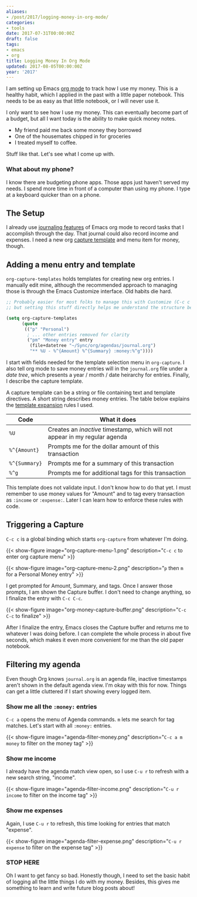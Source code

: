 ```yaml
---
aliases:
- /post/2017/logging-money-in-org-mode/
categories:
- tools
date: 2017-07-31T00:00:00Z
draft: false
tags:
- emacs
- org
title: Logging Money In Org Mode
updated: 2017-08-05T00:00:00Z
year: '2017'
---
```

I am setting up Emacs [org mode][] to track how I use my money. This is a healthy habit, which I applied in
the past with a little paper notebook. This needs to be as easy as that little notebook, or I will never use
it.

[org mode]: http://orgmode.org/

I only want to see how I use my money. This can eventually become part of a budget, but all I want today is
the ability to make quick money notes.

* My friend paid me back some money they borrowed
* One of the housemates chipped in for groceries
* I treated myself to coffee.

Stuff like that. Let's see what I come up with.

<!--more-->

<aside>
<h3>What about my phone?</h3>

<p>I know there are budgeting phone apps. Those apps just haven't served my needs. I spend more time in front
of a computer than using my phone. I type at a keyboard quicker than on a phone.
</aside>

[journaling features]: http://www.howardism.org/Technical/Emacs/journaling-org.html

## The Setup

I already use [journaling features][] of Emacs org mode to record tasks that I accomplish through the
day. That journal could also record income and expenses. I need a new org [capture template][] and menu item
for money, though.

[capture template]: http://orgmode.org/manual/Capture-templates.html#Capture-templates

## Adding a menu entry and template

`org-capture-templates` holds templates for creating new org entries. I manually edit mine, although the
recommended approach to managing those is through the Emacs Customize interface. Old habits die hard.

``` lisp
;; Probably easier for most folks to manage this with Customize (C-c c C),
;; but setting this stuff directly helps me understand the structure better.

(setq org-capture-templates
      (quote
       (("p" "Personal")
        ; ... other entries removed for clarity
        ("pm" "Money entry" entry
         (file+datetree "~/Sync/org/agendas/journal.org")
         "** %U - %^{Amount} %^{Summary} :money:%^g"))))
```

I start with fields needed for the template selection menu in `org-capture`. I also tell org mode to save money
entries will in the `journal.org` file under a *date tree*, which presents a year / month / date
heirarchy for entries. Finally, I describe the capture template.

A capture template can be a string or file containing text and template directives. A short string describes
money entries. The table below explains the [template expansion][] rules I used.

[template expansion]: http://orgmode.org/manual/Template-expansion.html#Template-expansion

Code          | What it does
--------------|-----------
`%U`          | Creates an *inactive* timestamp, which will not appear in my regular agenda
`%^{Amount}`  | Prompts me for the dollar amount of this transaction
`%^{Summary}` | Prompts me for a summary of this transaction
`%^g`         | Prompts me for additional tags for this transaction

This template does not validate input. I don't know how to do that yet. I must remember to use money values
for "Amount" and to tag every transaction as `:income` or `:expense:`. Later I can learn how to enforce these
rules with code.

## Triggering a Capture

`C-c c` is a global binding which starts `org-capture` from whatever I'm doing.

{{< show-figure image="org-capture-menu-1.png" description="`C-c c` to enter org capture menu" >}}

{{< show-figure image="org-capture-menu-2.png" description="`p` then `m` for a Personal Money entry" >}}

I get prompted for Amount, Summary, and tags. Once I answer those prompts, I am shown the Capture buffer. I
don't need to change anything, so I finalize the entry with `C-c C-c`.

{{< show-figure image="org-money-capture-buffer.png" description="`C-c C-c` to finalize" >}}

After I finalize the entry, Emacs closes the Capture buffer and returns me to whatever I was doing
before. I can complete the whole process in about five seconds, which makes it even more convenient for me than the
old paper notebook.

## Filtering my agenda

Even though Org knows `journal.org` is an agenda file, inactive timestamps aren't shown in the default agenda
view. I'm okay with this for now. Things can get a little cluttered if I start showing every logged item.

### Show me all the `:money:` entries

`C-c a` opens the menu of Agenda commands. `m` lets me search for tag matches. Let's start with all `:money:` entries. 

{{< show-figure image="agenda-filter-money.png" description="`C-c a m money` to filter on the money tag" >}}

### Show me income 

I already have the agenda match view open, so I use `C-u r` to refresh with a new search string, "income".

{{< show-figure image="agenda-filter-income.png" description="`C-u r income` to filter on the income tag" >}}

### Show me expenses

Again, I use `C-u r` to refresh, this time looking for entries that match "expense".

{{< show-figure image="agenda-filter-expense.png" description="`C-u r expense` to filter on the expense tag" >}}

### STOP HERE

Oh I want to get fancy so bad. Honestly though, I need to set the basic habit of logging all the little things
I do with my money. Besides, this gives me something to learn and write future blog posts about!
